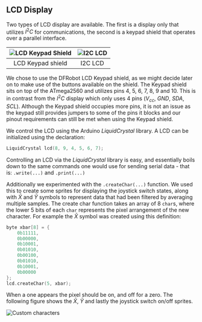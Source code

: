 ## LCD Display
[FritzingKeypad]: https://i.imgur.com/SQZo0JL.png "LCD Keypad Shield"
[FritzingLCD]: https://i.imgur.com/A8IAOlx.png "I2C LCD"

Two types of LCD display are available. The first is a display only that utilizes $I^2C$ for communications, the second is a keypad shield that operates over a parallel interface.

| ![][FritzingKeypad] | ![][FritzingLCD] |
|:-------------------:|:----------------:|
| LCD Keypad shield   |     I2C LCD      |

We chose to use the DFRobot LCD Keypad shield, as we might decide later on to make use of the buttons available on the shield. The Keypad shield sits on top of the ATmega2560 and utilizes pins 4, 5, 6, 7, 8, 9 and 10. This is in contrast from the $I^2C$ display which only uses 4 pins ($V_{cc}$, $GND$, $SDA$, $SCL$). Although the Keypad shield occupies more pins, it is not an issue as the keypad still provides jumpers to some of the pins it blocks and our pinout requirements can still be met when using the Keypad shield.

We control the LCD using the Arduino *LiquidCrystal* library. A LCD can be initialized using the declaration:

```c
LiquidCrystal lcd(8, 9, 4, 5, 6, 7);
```

Controlling an LCD via the *LiquidCrystal* library is easy, and essentially boils down to the same commands one would use for sending serial data - that is: `.write(...)` and `.print(...)`

Additionally we experimented with the `.createChar(...)` function. We used this to create some sprites for displaying the joystick switch states, along with $\bar{X}$ and $\bar{Y}$ symbols to represent data that had been filtered by averaging multiple samples. The create char function takes an array of 8 `char`s, where the lower 5 bits of each `char` represents the pixel arrangement of the new character. For example the $\bar{X}$ symbol was created using this definition:

```c
byte xbar[8] = {
    0b11111,
    0b00000,
    0b10001,
    0b01010,
    0b00100,
    0b01010,
    0b10001,
    0b00000
};
lcd.createChar(5, xbar);
```

When a one appears the pixel should be on, and off for a zero. The following figure shows the $\bar{X}$, $\bar{Y}$ and lastly the joystick switch on/off sprites.

![Custom characters](https://i.imgur.com/0Ke6lD0.jpg)


